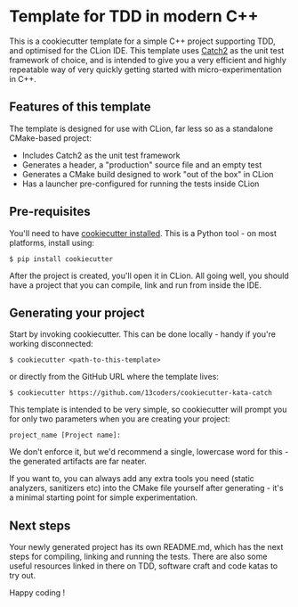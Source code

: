 # Template for TDD in modern C++

This is a cookiecutter template for a simple C++ project supporting
TDD, and optimised for the CLion IDE. This template uses
[Catch2](https://github.com/catchorg/Catch2/blob/master/docs/tutorial.md)
as the unit test framework of choice, and is intended to give you a
very efficient and highly repeatable way of very quickly getting
started with micro-experimentation in C++.

## Features of this template

The template is designed for use with CLion, far less so as a
standalone CMake-based project:

- Includes Catch2 as the unit test framework
- Generates a header, a "production" source file and an empty test
- Generates a CMake build designed to work "out of the box" in CLion
- Has a launcher pre-configured for running the tests inside CLion

## Pre-requisites

You'll need to have [cookiecutter
installed](https://github.com/audreyr/cookiecutter). This is a Python
tool - on most platforms, install using:

```
$ pip install cookiecutter
```

After the project is created, you'll open it in CLion. All going well, you should have a project that you can compile, link and run from inside the IDE.

## Generating your project

Start by invoking cookiecutter. This can be done locally - handy if
you're working disconnected:

```
$ cookiecutter <path-to-this-template>
```

or directly from the GitHub URL where the template lives:

```
$ cookiecutter https://github.com/13coders/cookiecutter-kata-catch
```

This template is intended to be very simple, so cookiecutter will
prompt you for only two parameters when you are creating your project:

```
project_name [Project name]:
```

We don't enforce it, but we'd recommend a single, lowercase word for
this - the generated artifacts are far neater.

If you want to, you can always add any extra tools you need (static
analyzers, sanitizers etc) into the CMake file yourself after
generating - it's a minimal starting point for simple experimentation.

## Next steps

Your newly generated project has its own README.md, which has the next
steps for compiling, linking and running the tests. There are also
some useful resources linked in there on TDD, software craft and code
katas to try out.

Happy coding !
